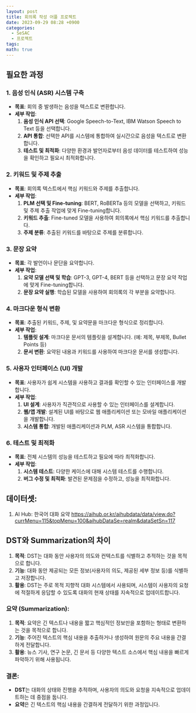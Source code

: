 ```yaml
---
layout: post
title: 회의록 작성 어플 프로젝트
date: 2023-09-29 08:28 +0900
categories:
  - SeSAC
  - 프로젝트
tags: 
math: true
---
```

## 필요한 과정

### 1. 음성 인식 (ASR) 시스템 구축

- **목표**: 회의 중 발생하는 음성을 텍스트로 변환합니다.
- **세부 작업**:
    1. **음성 인식 API 선택**: Google Speech-to-Text, IBM Watson Speech to Text 등을 선택합니다.
    2. **API 통합**: 선택한 API를 시스템에 통합하여 실시간으로 음성을 텍스트로 변환합니다.
    3. **테스트 및 최적화**: 다양한 환경과 발언자로부터 음성 데이터를 테스트하여 성능을 확인하고 필요시 최적화합니다.

### 2. 키워드 및 주제 추출

- **목표**: 회의록 텍스트에서 핵심 키워드와 주제를 추출합니다.
- **세부 작업**:
    1. **PLM 선택 및 Fine-tuning**: BERT, RoBERTa 등의 모델을 선택하고, 키워드 및 주제 추출 작업에 맞게 Fine-tuning합니다.
    2. **키워드 추출**: Fine-tuned 모델을 사용하여 회의록에서 핵심 키워드를 추출합니다.
    3. **주제 분류**: 추출된 키워드를 바탕으로 주제를 분류합니다.

### 3. 문장 요약

- **목표**: 각 발언이나 문단을 요약합니다.
- **세부 작업**:
    1. **요약 모델 선택 및 학습**: GPT-3, GPT-4, BERT 등을 선택하고 문장 요약 작업에 맞게 Fine-tuning합니다.
    2. **문장 요약 실행**: 학습된 모델을 사용하여 회의록의 각 부분을 요약합니다.

### 4. 마크다운 형식 변환

- **목표**: 추출된 키워드, 주제, 및 요약문을 마크다운 형식으로 정리합니다.
- **세부 작업**:
    1. **템플릿 설계**: 마크다운 문서의 템플릿을 설계합니다. (예: 제목, 부제목, Bullet Points 등)
    2. **문서 변환**: 요약된 내용과 키워드를 사용하여 마크다운 문서를 생성합니다.

### 5. 사용자 인터페이스 (UI) 개발

- **목표**: 사용자가 쉽게 시스템을 사용하고 결과를 확인할 수 있는 인터페이스를 개발합니다.
- **세부 작업**:
    1. **UI 설계**: 사용자가 직관적으로 사용할 수 있는 인터페이스를 설계합니다.
    2. **웹/앱 개발**: 설계된 UI를 바탕으로 웹 애플리케이션 또는 모바일 애플리케이션을 개발합니다.
    3. **시스템 통합**: 개발된 애플리케이션과 PLM, ASR 시스템을 통합합니다.

### 6. 테스트 및 최적화

- **목표**: 전체 시스템의 성능을 테스트하고 필요에 따라 최적화합니다.
- **세부 작업**:
    1. **시스템 테스트**: 다양한 케이스에 대해 시스템 테스트를 수행합니다.
    2. **버그 수정 및 최적화**: 발견된 문제점을 수정하고, 성능을 최적화합니다.


## 데이터셋:
1. AI Hub: 한국어 대화 요약
https://aihub.or.kr/aihubdata/data/view.do?currMenu=115&topMenu=100&aihubDataSe=realm&dataSetSn=117




## DST와 Summarization의 차이

1. **목적**: DST는 대화 동안 사용자의 의도와 컨텍스트를 식별하고 추적하는 것을 목적으로 합니다.
2. **기능**: 대화 동안 제공되는 모든 정보(사용자의 의도, 제공된 세부 정보 등)를 식별하고 저장합니다.
3. **활용**: DST는 주로 목적 지향적 대화 시스템에서 사용되며, 시스템이 사용자의 요청에 적절하게 응답할 수 있도록 대화의 현재 상태를 지속적으로 업데이트합니다.

### 요약 (Summarization):

1. **목적**: 요약은 긴 텍스트나 내용을 짧고 핵심적인 정보만을 포함하는 형태로 변환하는 것을 목적으로 합니다.
2. **기능**: 주어진 텍스트의 핵심 내용을 추출하거나 생성하여 원문의 주요 내용을 간결하게 전달합니다.
3. **활용**: 뉴스 기사, 연구 논문, 긴 문서 등 다양한 텍스트 소스에서 핵심 내용을 빠르게 파악하기 위해 사용됩니다.

### 결론:

- **DST**는 대화의 상태와 진행을 추적하며, 사용자의 의도와 요청을 지속적으로 업데이트하는 데 중점을 둡니다.
- **요약**은 긴 텍스트의 핵심 내용을 간결하게 전달하기 위한 과정입니다.